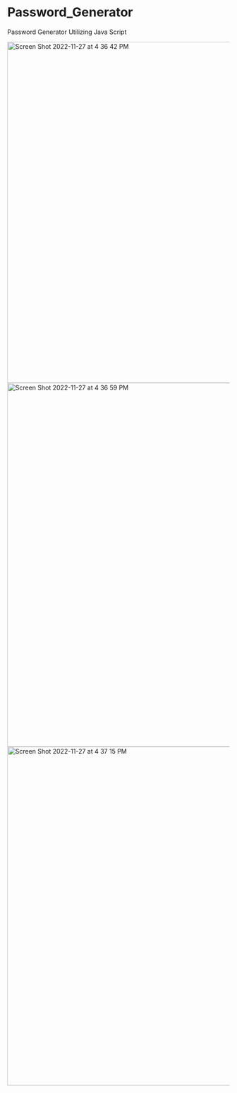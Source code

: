 # Password_Generator
Password Generator Utilizing Java Script

<img width="772" alt="Screen Shot 2022-11-27 at 4 36 42 PM" src="https://user-images.githubusercontent.com/106634926/204165839-2b6eda8f-f4fb-4f21-8fb1-b611fa054448.png">
<img width="823" alt="Screen Shot 2022-11-27 at 4 36 59 PM" src="https://user-images.githubusercontent.com/106634926/204165844-48d527c8-34c3-48c2-9ed6-f20d1f961ff8.png">
<img width="767" alt="Screen Shot 2022-11-27 at 4 37 15 PM" src="https://user-images.githubusercontent.com/106634926/204165848-6628b6f5-353b-4f35-80a2-c742528d27d4.png">
